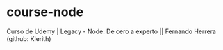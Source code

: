 # course-node
Curso de Udemy | Legacy - Node: De cero a experto || Fernando Herrera (github: Klerith)
